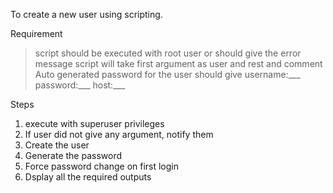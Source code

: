 
To create a new user using scripting.

Requirement

>script should be executed with root user or should give the error message
>script will take first argument as user and rest and comment
>Auto generated password for the user
>should give
  username:___
  password:___
  host:___
 

Steps

1) execute with superuser privileges
2) If user did not give any argument, notify them
3) Create the user
4) Generate the password
5) Force password change on first login
6) Dsplay all the required outputs
